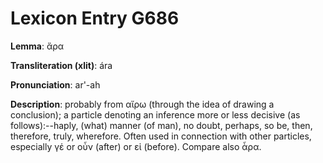 # Lexicon Entry G686

**Lemma**: ἄρα

**Transliteration (xlit)**: ára

**Pronunciation**: ar'-ah

**Description**:
probably from αἴρω (through the idea of drawing a conclusion); a particle denoting an inference more or less decisive (as follows):--haply, (what) manner (of man), no doubt, perhaps, so be, then, therefore, truly, wherefore. Often used in connection with other particles, especially γέ or οὖν (after) or εἰ (before). Compare also ἆρα.
